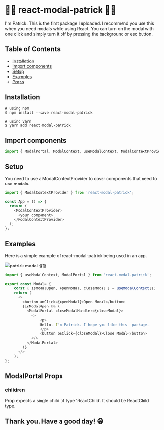 # 🙆‍♂️ react-modal-patrick 🙆‍♂️

I'm Patrick. This is the first package I uploaded. I recommend you use this when you need modals while using React. You can turn on the modal with one click and simply turn it off by pressing the background or esc button.

## Table of Contents

- [Installation](#installation)
- [Import components](#import-components)
- [Setup](#setup)
- [Examples](#examples)
- [Props](#props)

## Installation

    # using npm
    $ npm install --save react-modal-patrick

    # using yarn
    $ yarn add react-modal-patrick

## Import components

```typescript
import { ModalPortal, ModalContext, useModalContext, ModalContextProvider } from 'react-modal-patrick';
```

## Setup

You need to use a ModalContextProvider to cover components that need to use modals.

```typescript
import { ModalContextProvider } from 'react-modal-patrick';

const App = () => {
  return (
    <ModalContextProvider>
      <your component>
    </ModalContextProvider>
  );
};
```

## Examples

Here is a simple example of react-modal-patrick being used in an app.

<img src="https://user-images.githubusercontent.com/72205402/236609782-240643b7-895f-4ea1-89a1-4be13babf820.gif" alt="patrick modal 실행"/>

```typescript
import { useModalContext, ModalPortal } from 'react-modal-patrick';

export const Modal= {
    const { isModalOpen, openModal, closeModal } = useModalContext();
    return (
      <>
        <button onClick={openModal}>Open Modal</button>
        {isModalOpen && (
          <ModalPortal closeModalHandler={closeModal}>
            <>
                <p>
                Hello. I'm Patrick. I hope you like this  package.
                </p>
                <button onClick={closeModal}>Close Modal</button>
            </>
          </ModalPortal>
        )}
      </>
    );
};
```

## ModalPortal Props
### children
Prop expects a single child of type 'ReactChild'. It should be ReactChild type.


## Thank you. Have a good day! 😄